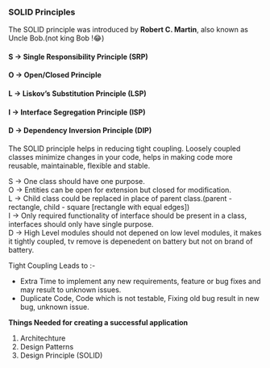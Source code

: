 ### SOLID Principles

The SOLID principle was introduced by <b>Robert C. Martin</b>, also known as Uncle Bob.(not king Bob !😂)

#### S -> Single Responsibility Principle (SRP)
#### O -> Open/Closed Principle
#### L -> Liskov’s Substitution Principle (LSP)
#### I -> Interface Segregation Principle (ISP)
#### D -> Dependency Inversion Principle (DIP)

The SOLID principle helps in reducing tight coupling. Loosely coupled classes minimize changes in your code, helps in making code more reusable, maintainable, flexible and stable.

S -> One class should have one purpose. <br />
O -> Entities can be open for extension but closed for modification. <br />
L -> Child class could be replaced in place of parent class.(parent - rectangle, child - square [rectangle with equal edges]) <br />
I -> Only required functionality of interface should be present in a class, interfaces should only have single purpose. <br />
D -> High Level modules should not depened on low level modules, it makes it tightly coupled, tv remove is depenedent on battery but not on brand of battery. <br />

Tight Coupling Leads to :-
- Extra Time to implement any new requirements, feature or bug fixes and may result to unknown issues.
- Duplicate Code, Code which is not testable, Fixing old bug result in new bug, unknown issue.

**Things Needed for creating a successful application**
1. Architechture
2. Design Patterns
3. Design Principle (SOLID)
